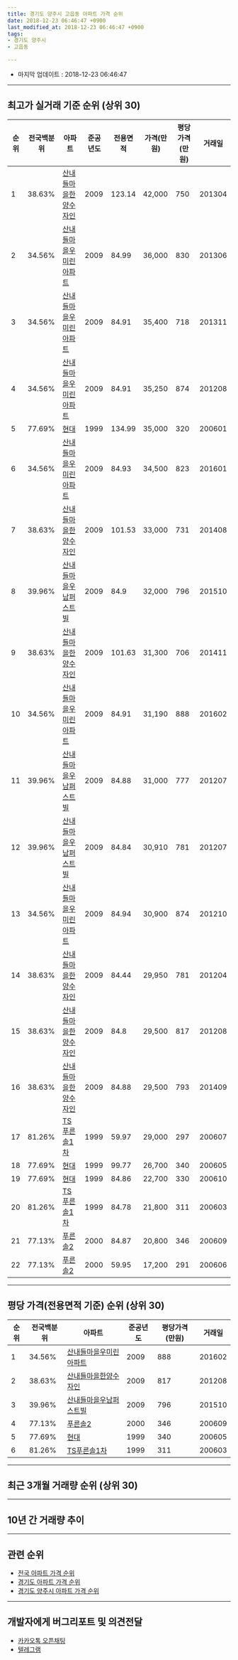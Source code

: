```yaml
---
title: 경기도 양주시 고읍동 아파트 가격 순위
date: 2018-12-23 06:46:47 +0900
last_modified_at: 2018-12-23 06:46:47 +0900
tags:
- 경기도 양주시
- 고읍동

---
```


* 마지막 업데이트 : 2018-12-23 06:46:47

---

## 최고가 실거래 기준 순위 (상위 30)


|순위|전국백분위|아파트|준공년도|전용면적|가격(만원)|평당가격(만원)|거래일|
|---|---|---|---|---|---|---|---|
|1|38.63%|[산내들마을한양수자인](https://search.naver.com/search.naver?query=%EA%B2%BD%EA%B8%B0%EB%8F%84+%EC%96%91%EC%A3%BC%EC%8B%9C+%EA%B3%A0%EC%9D%8D%EB%8F%99+%EC%82%B0%EB%82%B4%EB%93%A4%EB%A7%88%EC%9D%84%ED%95%9C%EC%96%91%EC%88%98%EC%9E%90%EC%9D%B8)|2009|123.14|42,000|750|201304|
|2|34.56%|[산내들마을우미린아파트](https://search.naver.com/search.naver?query=%EA%B2%BD%EA%B8%B0%EB%8F%84+%EC%96%91%EC%A3%BC%EC%8B%9C+%EA%B3%A0%EC%9D%8D%EB%8F%99+%EC%82%B0%EB%82%B4%EB%93%A4%EB%A7%88%EC%9D%84%EC%9A%B0%EB%AF%B8%EB%A6%B0%EC%95%84%ED%8C%8C%ED%8A%B8)|2009|84.99|36,000|830|201306|
|3|34.56%|[산내들마을우미린아파트](https://search.naver.com/search.naver?query=%EA%B2%BD%EA%B8%B0%EB%8F%84+%EC%96%91%EC%A3%BC%EC%8B%9C+%EA%B3%A0%EC%9D%8D%EB%8F%99+%EC%82%B0%EB%82%B4%EB%93%A4%EB%A7%88%EC%9D%84%EC%9A%B0%EB%AF%B8%EB%A6%B0%EC%95%84%ED%8C%8C%ED%8A%B8)|2009|84.91|35,400|718|201311|
|4|34.56%|[산내들마을우미린아파트](https://search.naver.com/search.naver?query=%EA%B2%BD%EA%B8%B0%EB%8F%84+%EC%96%91%EC%A3%BC%EC%8B%9C+%EA%B3%A0%EC%9D%8D%EB%8F%99+%EC%82%B0%EB%82%B4%EB%93%A4%EB%A7%88%EC%9D%84%EC%9A%B0%EB%AF%B8%EB%A6%B0%EC%95%84%ED%8C%8C%ED%8A%B8)|2009|84.91|35,250|874|201208|
|5|77.69%|[현대](https://search.naver.com/search.naver?query=%EA%B2%BD%EA%B8%B0%EB%8F%84+%EC%96%91%EC%A3%BC%EC%8B%9C+%EA%B3%A0%EC%9D%8D%EB%8F%99+%ED%98%84%EB%8C%80)|1999|134.99|35,000|320|200601|
|6|34.56%|[산내들마을우미린아파트](https://search.naver.com/search.naver?query=%EA%B2%BD%EA%B8%B0%EB%8F%84+%EC%96%91%EC%A3%BC%EC%8B%9C+%EA%B3%A0%EC%9D%8D%EB%8F%99+%EC%82%B0%EB%82%B4%EB%93%A4%EB%A7%88%EC%9D%84%EC%9A%B0%EB%AF%B8%EB%A6%B0%EC%95%84%ED%8C%8C%ED%8A%B8)|2009|84.93|34,500|823|201601|
|7|38.63%|[산내들마을한양수자인](https://search.naver.com/search.naver?query=%EA%B2%BD%EA%B8%B0%EB%8F%84+%EC%96%91%EC%A3%BC%EC%8B%9C+%EA%B3%A0%EC%9D%8D%EB%8F%99+%EC%82%B0%EB%82%B4%EB%93%A4%EB%A7%88%EC%9D%84%ED%95%9C%EC%96%91%EC%88%98%EC%9E%90%EC%9D%B8)|2009|101.53|33,000|731|201408|
|8|39.96%|[산내들마을우남퍼스트빌](https://search.naver.com/search.naver?query=%EA%B2%BD%EA%B8%B0%EB%8F%84+%EC%96%91%EC%A3%BC%EC%8B%9C+%EA%B3%A0%EC%9D%8D%EB%8F%99+%EC%82%B0%EB%82%B4%EB%93%A4%EB%A7%88%EC%9D%84%EC%9A%B0%EB%82%A8%ED%8D%BC%EC%8A%A4%ED%8A%B8%EB%B9%8C)|2009|84.9|32,000|796|201510|
|9|38.63%|[산내들마을한양수자인](https://search.naver.com/search.naver?query=%EA%B2%BD%EA%B8%B0%EB%8F%84+%EC%96%91%EC%A3%BC%EC%8B%9C+%EA%B3%A0%EC%9D%8D%EB%8F%99+%EC%82%B0%EB%82%B4%EB%93%A4%EB%A7%88%EC%9D%84%ED%95%9C%EC%96%91%EC%88%98%EC%9E%90%EC%9D%B8)|2009|101.63|31,300|706|201411|
|10|34.56%|[산내들마을우미린아파트](https://search.naver.com/search.naver?query=%EA%B2%BD%EA%B8%B0%EB%8F%84+%EC%96%91%EC%A3%BC%EC%8B%9C+%EA%B3%A0%EC%9D%8D%EB%8F%99+%EC%82%B0%EB%82%B4%EB%93%A4%EB%A7%88%EC%9D%84%EC%9A%B0%EB%AF%B8%EB%A6%B0%EC%95%84%ED%8C%8C%ED%8A%B8)|2009|84.91|31,190|888|201602|
|11|39.96%|[산내들마을우남퍼스트빌](https://search.naver.com/search.naver?query=%EA%B2%BD%EA%B8%B0%EB%8F%84+%EC%96%91%EC%A3%BC%EC%8B%9C+%EA%B3%A0%EC%9D%8D%EB%8F%99+%EC%82%B0%EB%82%B4%EB%93%A4%EB%A7%88%EC%9D%84%EC%9A%B0%EB%82%A8%ED%8D%BC%EC%8A%A4%ED%8A%B8%EB%B9%8C)|2009|84.88|31,000|777|201207|
|12|39.96%|[산내들마을우남퍼스트빌](https://search.naver.com/search.naver?query=%EA%B2%BD%EA%B8%B0%EB%8F%84+%EC%96%91%EC%A3%BC%EC%8B%9C+%EA%B3%A0%EC%9D%8D%EB%8F%99+%EC%82%B0%EB%82%B4%EB%93%A4%EB%A7%88%EC%9D%84%EC%9A%B0%EB%82%A8%ED%8D%BC%EC%8A%A4%ED%8A%B8%EB%B9%8C)|2009|84.84|30,910|781|201207|
|13|34.56%|[산내들마을우미린아파트](https://search.naver.com/search.naver?query=%EA%B2%BD%EA%B8%B0%EB%8F%84+%EC%96%91%EC%A3%BC%EC%8B%9C+%EA%B3%A0%EC%9D%8D%EB%8F%99+%EC%82%B0%EB%82%B4%EB%93%A4%EB%A7%88%EC%9D%84%EC%9A%B0%EB%AF%B8%EB%A6%B0%EC%95%84%ED%8C%8C%ED%8A%B8)|2009|84.94|30,900|874|201210|
|14|38.63%|[산내들마을한양수자인](https://search.naver.com/search.naver?query=%EA%B2%BD%EA%B8%B0%EB%8F%84+%EC%96%91%EC%A3%BC%EC%8B%9C+%EA%B3%A0%EC%9D%8D%EB%8F%99+%EC%82%B0%EB%82%B4%EB%93%A4%EB%A7%88%EC%9D%84%ED%95%9C%EC%96%91%EC%88%98%EC%9E%90%EC%9D%B8)|2009|84.44|29,950|781|201204|
|15|38.63%|[산내들마을한양수자인](https://search.naver.com/search.naver?query=%EA%B2%BD%EA%B8%B0%EB%8F%84+%EC%96%91%EC%A3%BC%EC%8B%9C+%EA%B3%A0%EC%9D%8D%EB%8F%99+%EC%82%B0%EB%82%B4%EB%93%A4%EB%A7%88%EC%9D%84%ED%95%9C%EC%96%91%EC%88%98%EC%9E%90%EC%9D%B8)|2009|84.8|29,500|817|201208|
|16|38.63%|[산내들마을한양수자인](https://search.naver.com/search.naver?query=%EA%B2%BD%EA%B8%B0%EB%8F%84+%EC%96%91%EC%A3%BC%EC%8B%9C+%EA%B3%A0%EC%9D%8D%EB%8F%99+%EC%82%B0%EB%82%B4%EB%93%A4%EB%A7%88%EC%9D%84%ED%95%9C%EC%96%91%EC%88%98%EC%9E%90%EC%9D%B8)|2009|84.88|29,500|793|201409|
|17|81.26%|[TS푸른솔1차](https://search.naver.com/search.naver?query=%EA%B2%BD%EA%B8%B0%EB%8F%84+%EC%96%91%EC%A3%BC%EC%8B%9C+%EA%B3%A0%EC%9D%8D%EB%8F%99+TS%ED%91%B8%EB%A5%B8%EC%86%941%EC%B0%A8)|1999|59.97|29,000|297|200607|
|18|77.69%|[현대](https://search.naver.com/search.naver?query=%EA%B2%BD%EA%B8%B0%EB%8F%84+%EC%96%91%EC%A3%BC%EC%8B%9C+%EA%B3%A0%EC%9D%8D%EB%8F%99+%ED%98%84%EB%8C%80)|1999|99.77|26,700|340|200605|
|19|77.69%|[현대](https://search.naver.com/search.naver?query=%EA%B2%BD%EA%B8%B0%EB%8F%84+%EC%96%91%EC%A3%BC%EC%8B%9C+%EA%B3%A0%EC%9D%8D%EB%8F%99+%ED%98%84%EB%8C%80)|1999|84.86|22,700|330|200610|
|20|81.26%|[TS푸른솔1차](https://search.naver.com/search.naver?query=%EA%B2%BD%EA%B8%B0%EB%8F%84+%EC%96%91%EC%A3%BC%EC%8B%9C+%EA%B3%A0%EC%9D%8D%EB%8F%99+TS%ED%91%B8%EB%A5%B8%EC%86%941%EC%B0%A8)|1999|84.78|21,800|311|200603|
|21|77.13%|[푸른솔2](https://search.naver.com/search.naver?query=%EA%B2%BD%EA%B8%B0%EB%8F%84+%EC%96%91%EC%A3%BC%EC%8B%9C+%EA%B3%A0%EC%9D%8D%EB%8F%99+%ED%91%B8%EB%A5%B8%EC%86%942)|2000|84.87|20,800|346|200609|
|22|77.13%|[푸른솔2](https://search.naver.com/search.naver?query=%EA%B2%BD%EA%B8%B0%EB%8F%84+%EC%96%91%EC%A3%BC%EC%8B%9C+%EA%B3%A0%EC%9D%8D%EB%8F%99+%ED%91%B8%EB%A5%B8%EC%86%942)|2000|59.95|17,200|291|200606|


---

## 평당 가격(전용면적 기준) 순위 (상위 30)


|순위|전국백분위|아파트|준공년도|평당가격(만원)|거래일|
|---|---|---|---|---|---|
|1|34.56%|[산내들마을우미린아파트](https://search.naver.com/search.naver?query=%EA%B2%BD%EA%B8%B0%EB%8F%84+%EC%96%91%EC%A3%BC%EC%8B%9C+%EA%B3%A0%EC%9D%8D%EB%8F%99+%EC%82%B0%EB%82%B4%EB%93%A4%EB%A7%88%EC%9D%84%EC%9A%B0%EB%AF%B8%EB%A6%B0%EC%95%84%ED%8C%8C%ED%8A%B8)|2009|888|201602|
|2|38.63%|[산내들마을한양수자인](https://search.naver.com/search.naver?query=%EA%B2%BD%EA%B8%B0%EB%8F%84+%EC%96%91%EC%A3%BC%EC%8B%9C+%EA%B3%A0%EC%9D%8D%EB%8F%99+%EC%82%B0%EB%82%B4%EB%93%A4%EB%A7%88%EC%9D%84%ED%95%9C%EC%96%91%EC%88%98%EC%9E%90%EC%9D%B8)|2009|817|201208|
|3|39.96%|[산내들마을우남퍼스트빌](https://search.naver.com/search.naver?query=%EA%B2%BD%EA%B8%B0%EB%8F%84+%EC%96%91%EC%A3%BC%EC%8B%9C+%EA%B3%A0%EC%9D%8D%EB%8F%99+%EC%82%B0%EB%82%B4%EB%93%A4%EB%A7%88%EC%9D%84%EC%9A%B0%EB%82%A8%ED%8D%BC%EC%8A%A4%ED%8A%B8%EB%B9%8C)|2009|796|201510|
|4|77.13%|[푸른솔2](https://search.naver.com/search.naver?query=%EA%B2%BD%EA%B8%B0%EB%8F%84+%EC%96%91%EC%A3%BC%EC%8B%9C+%EA%B3%A0%EC%9D%8D%EB%8F%99+%ED%91%B8%EB%A5%B8%EC%86%942)|2000|346|200609|
|5|77.69%|[현대](https://search.naver.com/search.naver?query=%EA%B2%BD%EA%B8%B0%EB%8F%84+%EC%96%91%EC%A3%BC%EC%8B%9C+%EA%B3%A0%EC%9D%8D%EB%8F%99+%ED%98%84%EB%8C%80)|1999|340|200605|
|6|81.26%|[TS푸른솔1차](https://search.naver.com/search.naver?query=%EA%B2%BD%EA%B8%B0%EB%8F%84+%EC%96%91%EC%A3%BC%EC%8B%9C+%EA%B3%A0%EC%9D%8D%EB%8F%99+TS%ED%91%B8%EB%A5%B8%EC%86%941%EC%B0%A8)|1999|311|200603|


---

## 최근 3개월 거래량 순위 (상위 30)


<div style="width:100%;">
    <canvas id="deal_count_ranking" height="250"></canvas>
</div>


<script>
new Chart(document.getElementById("deal_count_ranking"), {
    type: 'horizontalBar',
    data: {
        labels: ['산내들마을한양수자인', 'TS푸른솔1차', '산내들마을우미린아파트', '푸른솔2', '산내들마을우남퍼스트빌'],
        datasets: [{
            label: '실거래 수',
            data: [7, 4, 3, 1, 1],
            borderColor: "rgba(255, 0, 128, 1)",
            backgroundColor: "rgba(255, 0, 128, 0.5)",
            fill: false,
        }]
    },
    options: {
        responsive: true,
        title: {
            display: true,
            text: '최근 3개월 거래량 순위'
        },
        tooltips: {
            mode: 'index',
            intersect: false,
            callbacks: {
                title: function(tooltipItems, data) {
                    return "실거래 수:";
                },
                label: function(tooltipItem, data) {
                    return data.labels[tooltipItem.index] + ": " + tooltipItem.xLabel;
                }
            }
        },
        hover: {
            mode: 'nearest',
            intersect: true
        },
        scales: {
            xAxes: [{
                display: true,
                scaleLabel: {
                    display: true,
                    labelString: '실거래 수'
                },
                ticks: {
                    suggestedMin: 0,
                }
            }],
            yAxes: [{
                display: true,
                ticks: {
                    autoSkip: false,
                    callback: function(value, index, values) {
                        if (value.length > 15)
                            return value.substr(0, 13) + "...";
                        else
                            return value;
                    }
                },
                scaleLabel: {
                    display: false,
                }
            }]
        }
    }
});

</script>


---

## 10년 간 거래량 추이


<div style="width:100%;">
    <canvas id="deal_progress" height="250"></canvas>
</div>

<script>
new Chart(document.getElementById("deal_progress"), {
    type: 'line',
    data: {
        labels: ['200812','200901','200902','200903','200904','200905','200906','200907','200908','200909','200910','200911','200912','201001','201002','201003','201004','201005','201006','201007','201008','201009','201010','201011','201012','201101','201102','201103','201104','201105','201106','201107','201108','201109','201110','201111','201112','201201','201202','201203','201204','201205','201206','201207','201208','201209','201210','201211','201212','201301','201302','201303','201304','201305','201306','201307','201308','201309','201310','201311','201312','201401','201402','201403','201404','201405','201406','201407','201408','201409','201410','201411','201412','201501','201502','201503','201504','201505','201506','201507','201508','201509','201510','201511','201512','201601','201602','201603','201604','201605','201606','201607','201608','201609','201610','201611','201612','201701','201702','201703','201704','201705','201706','201707','201708','201709','201710','201711','201712','201801','201802','201803','201804','201805','201806','201807','201808','201809','201810','201811','201812'],
        datasets: [{
            label: '실거래 수',
            pointRadius: 1,
            data: [0, 2, 4, 6, 7, 6, 6, 6, 11, 10, 26, 18, 19, 8, 11, 18, 6, 7, 8, 15, 10, 13, 28, 11, 10, 18, 12, 17, 11, 10, 14, 18, 21, 18, 13, 4, 7, 4, 13, 12, 11, 8, 8, 7, 12, 12, 20, 6, 10, 9, 6, 15, 9, 13, 17, 11, 18, 17, 21, 19, 10, 11, 10, 11, 11, 10, 8, 10, 17, 26, 8, 15, 9, 18, 12, 25, 22, 35, 23, 26, 30, 26, 24, 27, 15, 18, 30, 34, 18, 15, 12, 13, 17, 17, 24, 13, 17, 5, 11, 10, 15, 13, 16, 7, 9, 13, 10, 14, 11, 10, 13, 15, 9, 7, 7, 10, 18, 11, 8, 5, 3],
            borderColor: "rgba(255, 201, 14, 1)",
            backgroundColor: "rgba(255, 201, 14, 0.5)",
            fill: true,
        }]
    },
    options: {
        responsive: true,
        title: {
            display: true,
            text: '10년간 거래량 추이'
        },
        tooltips: {
            mode: 'index',
            intersect: false,
        },
        hover: {
            mode: 'nearest',
            intersect: true
        },
        scales: {
            xAxes: [{
                display: true,
                scaleLabel: {
                    display: true,
                    labelString: '년/월'
                }
            }],
            yAxes: [{
                display: true,
                ticks: {
                    suggestedMin: 0,
                },
                scaleLabel: {
                    display: true,
                    labelString: '실거래 수'
                }
            }]
        }
    }
});

</script>


---

## 관련 순위

- [전국 아파트 가격 순위](https://inasie.github.io/apt-ranking/전국)
- [경기도 아파트 가격 순위](https://inasie.github.io/apt-ranking/경기도)
- [경기도 양주시 아파트 가격 순위](https://inasie.github.io/apt-ranking/경기도-양주시)


---

## 개발자에게 버그리포트 및 의견전달

- [카카오톡 오픈채팅](https://open.kakao.com/o/gLJUAP4)
- [텔레그램](https://t.me/inasie)

